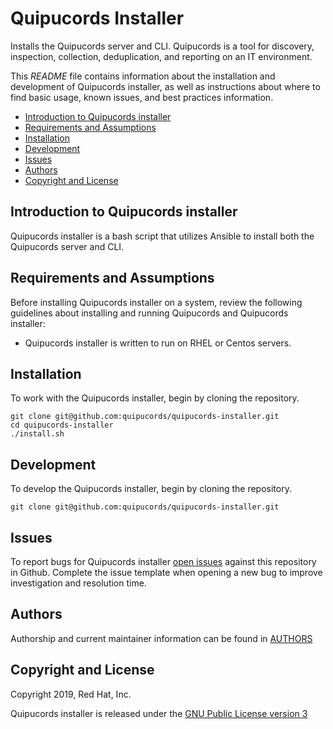 # Quipucords Installer

Installs the Quipucords server and CLI.  Quipucords is a tool for discovery, inspection, collection, deduplication, and reporting on an IT environment.

This *README* file contains information about the installation and development of Quipucords installer, as well as instructions about where to find basic usage, known issues, and best practices information.

- [Introduction to Quipucords installer](#intro)
- [Requirements and Assumptions](#requirements)
- [Installation](#installation)
- [Development](#development)
- [Issues](#issues)
- [Authors](#authors)
- [Copyright and License](#copyright)


## <a name="intro"></a> Introduction to Quipucords installer
Quipucords installer is a bash script that utilizes Ansible to install both the Quipucords server and CLI.


## <a name="requirements"></a> Requirements and Assumptions
Before installing Quipucords installer on a system, review the following guidelines about installing and running Quipucords and Quipucords installer:

 - Quipucords installer is written to run on RHEL or Centos servers.
 
## <a name="installation"></a> Installation
To work with the Quipucords installer, begin by cloning the repository.

```
git clone git@github.com:quipucords/quipucords-installer.git
cd quipucords-installer
./install.sh
```

## <a name="development"></a> Development
To develop the Quipucords installer, begin by cloning the repository.
```
git clone git@github.com:quipucords/quipucords-installer.git
```
## <a name="issues"></a> Issues
To report bugs for Quipucords installer [open issues](https://github.com/quipucords/quipucords-installer/issues) against this repository in Github. Complete the issue template when opening a new bug to improve investigation and resolution time.


## <a name="authors"></a> Authors
Authorship and current maintainer information can be found in [AUTHORS](AUTHORS.md)


## <a name="copyright"></a> Copyright and License
Copyright 2019, Red Hat, Inc.

Quipucords installer is released under the [GNU Public License version 3](LICENSE)
